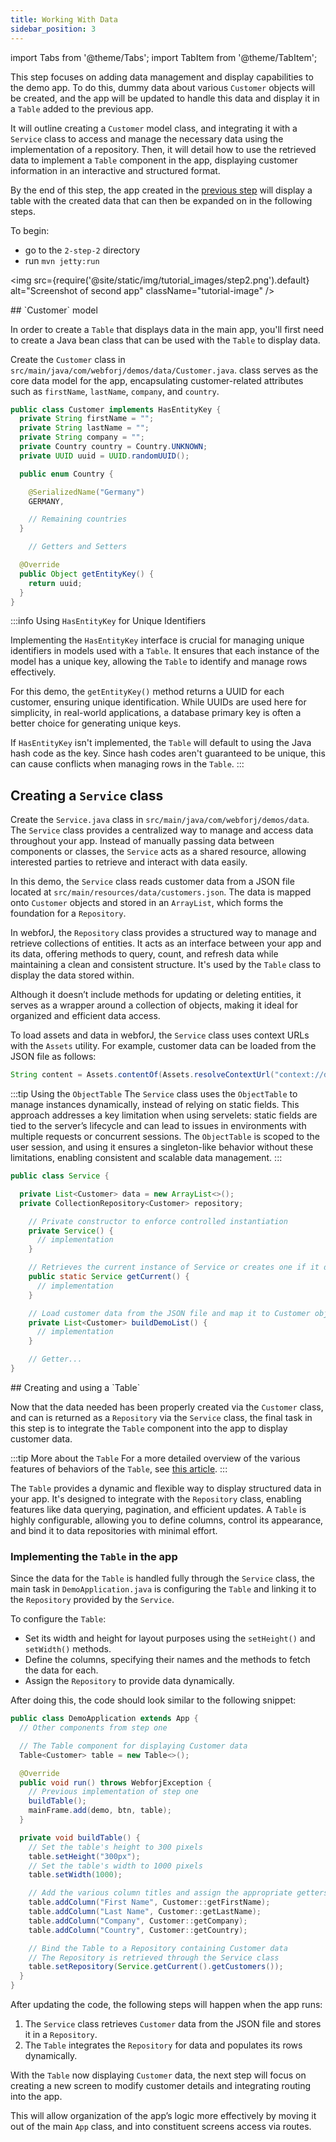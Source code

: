 ```yaml
---
title: Working With Data
sidebar_position: 3
---
```

import Tabs from '@theme/Tabs';
import TabItem from '@theme/TabItem';

This step focuses on adding data management and display capabilities to the demo app. To do this, dummy data about various `Customer` objects will be created, and the app will be updated to handle this data and display it in a `Table` added to the previous app.

It will outline creating a `Customer` model class, and integrating it with a `Service` class to access and manage the necessary data using the implementation of a repository. Then, it will detail how to use the retrieved data to implement a `Table` component in the app, displaying customer information in an interactive and structured format.

By the end of this step, the app created in the [previous step](./basic-app) will display a table with the created data that can then be expanded on in the following steps.

To begin:
  - go to the `2-step-2` directory 
  - run `mvn jetty:run`

<img src={require('@site/static/img/tutorial_images/step2.png').default} alt="Screenshot of second app" className="tutorial-image" />

<Tabs className="tabView">
  <TabItem value="customer" label="Customer model">
## `Customer` model

In order to create a `Table` that displays data in the main app, you'll first need to create a Java bean class that can be used with the `Table` to display data.

Create the `Customer` class in `src/main/java/com/webforj/demos/data/Customer.java`. class serves as the core data model for the app, encapsulating customer-related attributes such as `firstName`, `lastName`, `company`, and `country`.

```java title="Customer.java"
public class Customer implements HasEntityKey {
  private String firstName = "";
  private String lastName = "";
  private String company = "";
  private Country country = Country.UNKNOWN;
  private UUID uuid = UUID.randomUUID();

  public enum Country {

    @SerializedName("Germany")
    GERMANY,

    // Remaining countries
  }

    // Getters and Setters

  @Override
  public Object getEntityKey() {
    return uuid;
  }
}
```

:::info Using `HasEntityKey` for Unique Identifiers

Implementing the `HasEntityKey` interface is crucial for managing unique identifiers in models used with a `Table`. It ensures that each instance of the model has a unique key, allowing the `Table` to identify and manage rows effectively. 

For this demo, the `getEntityKey()` method returns a UUID for each customer, ensuring unique identification. While UUIDs are used here for simplicity, in real-world applications, a database primary key is often a better choice for generating unique keys.

If `HasEntityKey` isn't implemented, the `Table` will default to using the Java hash code as the key. Since hash codes aren't guaranteed to be unique, this can cause conflicts when managing rows in the `Table`.
:::
</TabItem>
<TabItem value="service" label="Service class">

## Creating a `Service` class

Create the `Service.java` class in `src/main/java/com/webforj/demos/data`. The `Service` class provides a centralized way to manage and access data throughout your app. Instead of manually passing data between components or classes, the `Service` acts as a shared resource, allowing interested parties to retrieve and interact with data easily.

In this demo, the `Service` class reads customer data from a JSON file located at `src/main/resources/data/customers.json`. The data is mapped onto `Customer` objects and stored in an `ArrayList`, which forms the foundation for a `Repository`. 

In webforJ, the `Repository` class provides a structured way to manage and retrieve collections of entities. It acts as an interface between your app and its data, offering methods to query, count, and refresh data while maintaining a clean and consistent structure. It's used by the `Table` class to display the data stored within.

Although it doesn’t include methods for updating or deleting entities, it serves as a wrapper around a collection of objects, making it ideal for organized and efficient data access.

To load assets and data in webforJ, the `Service` class uses context URLs with the `Assets` utility. For example, customer data can be loaded from the JSON file as follows:

```java
String content = Assets.contentOf(Assets.resolveContextUrl("context://data/customers.json"));
```

:::tip Using the `ObjectTable`
The `Service` class uses the `ObjectTable` to manage instances dynamically, instead of relying on static fields. This approach addresses a key limitation when using servelets: static fields are tied to the server’s lifecycle and can lead to issues in environments with multiple requests or concurrent sessions. The `ObjectTable` is scoped to the user session, and using it ensures a singleton-like behavior without these limitations, enabling consistent and scalable data management.
:::

```java title="Service.java"
public class Service {

  private List<Customer> data = new ArrayList<>();
  private CollectionRepository<Customer> repository;

    // Private constructor to enforce controlled instantiation
    private Service() {
      // implementation
    }

    // Retrieves the current instance of Service or creates one if it doesn’t exist
    public static Service getCurrent() {
      // implementation
    }

    // Load customer data from the JSON file and map it to Customer objects
    private List<Customer> buildDemoList() {
      // implementation
    }

    // Getter...
}
```

</TabItem>
<TabItem value="table" label="Creating a Table">
## Creating and using a `Table`

Now that the data needed has been properly created via the `Customer` class, and can is returned as a `Repository` via the `Service` class, the final task in this step is to integrate the `Table` component into the app to display customer data. 

:::tip More about the `Table`
For a more detailed overview of the various features of behaviors of the `Table`, see [this article](../../components/table/table).
:::

The `Table` provides a dynamic and flexible way to display structured data in your app. It's designed to integrate with the `Repository` class, enabling features like data querying, pagination, and efficient updates. A `Table` is highly configurable, allowing you to define columns, control its appearance, and bind it to data repositories with minimal effort.


### Implementing the `Table` in the app

Since the data for the `Table` is handled fully through the `Service` class, the main task in `DemoApplication.java` is configuring the `Table` and linking it to the `Repository` provided by the `Service`.

To configure the `Table`:

- Set its width and height for layout purposes using the `setHeight()` and `setWidth()` methods.
- Define the columns, specifying their names and the methods to fetch the data for each.
- Assign the `Repository` to provide data dynamically.

After doing this, the code should look similar to the following snippet:

```java title="DemoApplication.java"
public class DemoApplication extends App {
  // Other components from step one

  // The Table component for displaying Customer data
  Table<Customer> table = new Table<>();

  @Override
  public void run() throws WebforjException {
    // Previous implementation of step one
    buildTable();
    mainFrame.add(demo, btn, table);
  }

  private void buildTable() {
    // Set the table's height to 300 pixels
    table.setHeight("300px"); 
    // Set the table's width to 1000 pixels
    table.setWidth(1000); 

    // Add the various column titles and assign the appropriate getters
    table.addColumn("First Name", Customer::getFirstName);
    table.addColumn("Last Name", Customer::getLastName);
    table.addColumn("Company", Customer::getCompany);
    table.addColumn("Country", Customer::getCountry);

    // Bind the Table to a Repository containing Customer data
    // The Repository is retrieved through the Service class
    table.setRepository(Service.getCurrent().getCustomers());
  }
}
```

</TabItem>
</Tabs>

After updating the code, the following steps will happen when the app runs:

1) The `Service` class retrieves `Customer` data from the JSON file and stores it in a `Repository`.
2) The `Table` integrates the `Repository` for data and populates its rows dynamically.

With the `Table` now displaying `Customer` data, the next step will focus on creating a new screen to modify customer details and integrating routing into the app. 

This will allow organization of the app’s logic more effectively by moving it out of the main `App` class, and into constituent screens access via routes.